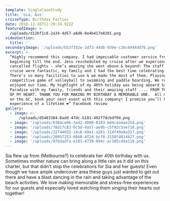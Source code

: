 ```yaml
---
template: SingleCaseStudy
title: 'Sia, Aus'
cruiseType: Birthday Parties
date: 2018-12-16T11:29:24.922Z
featuredImage: >-
  /uploads/d126f1c8-2a34-4d57-a6d6-0e4b417e8201.png
videoSection:
  title: ''
secondaryImage: '/uploads/b53f352e-3df3-44db-939e-c26c4944dd76.png'
excerpt: >-
  “Highly recommend this company. I had impeccable customer service from
  beginning till the end. Jess rescheduled my cruise after we experienced
  cancelled flights - she’s amazing she went above & beyond! The staff on the
  cruise were fantastic, my family and I had the best time celebrating my 40th.
  There’s so many facilities to use & we made the most of them. Playing a
  competitive game of volleyball to swimming and paddle boarding. We really
  enjoyed our time. My highlight of my 40th holiday was being aboard Sailing in
  Paradise with my family, friends and their amazing staff .... FROM THE BOTTOM
  OF MY HEART. THANK YOU FOR MAKING MY BIRTHDAY A MEMORABLE ONE.  All my friends
  on the GC, book your next event with this company! I promise you’ll have the
  experience of a lifetime ❤️” Facebook review
gallery:
  - image: >-
      /uploads/d5483384-8add-47dc-b101-492f7dcbdf04.png
  - image: '/uploads/630ace06-3a42-4080-8183-bd4cea4ae254.png'
  - image: '/uploads/78d17c83-6c5d-4a57-ae9b-c5f92c5ae710.png'
  - image: '/uploads/22744032-14c6-49e1-a261-314f49a8a317.png'
  - image: '/uploads/20057253-66b8-4f2d-bcf0-3158f4014b27.png'
  - image: '/uploads/076dadfa-e181-4739-894c-ac105cd4a110.png'
---
```

Sia flew up from (Melbourne?) to celebrate her 40th birthday with us. Sometimes mother nature can bring along a little rain as it did on this charter, but that didn’t stop the celebrations for Sia and her guests! Even though we have ample undercover area these guys just wanted to get out there and have a blast dancing in the rain and taking advantage of the beach activities. We love making memorable and stress-free experiences for our guests and especially loved watching them singing their hearts out together!
